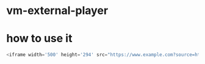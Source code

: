 # vm-external-player

# how to use it
```js
<iframe width='500' height='294' src="https://www.example.com?source=https://video-link.mp4"/></iframe>
```